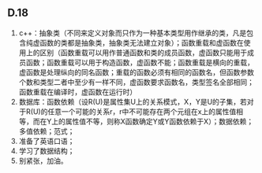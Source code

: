 ## D.18

1.	c++：抽象类（不同来定义对象而只作为一种基本类型用作继承的类，凡是包含纯虚函数的类都是抽象类，抽象类无法建立对象）；函数重载和虚函数在使用上的区别（函数重载可以用作普通函数和类的成员函数，虚函数只能用于成员函数；函数重载可以用于构造函数，虚函数不能；函数重载是横向的重载，虚函数是处理纵向的同名函数；重载的函数必须有相同的函数名，但函数参数个数和类型二者中至少有一样不同，虚函数要求函数名，类型签名全部相同；函数重载在编译时，虚函数在运行时）
2.	数据库：函数依赖（设R(U)是属性集U上的关系模式，X，Y是U的子集，若对于R(U)的任意一个可能的关系r，r中不可能存在两个元组在x上的属性值相等，而在Y上的属性值不等，则称X函数确定Y或Y函数依赖于X）；数据依赖；多值依赖；范式；
3.	准备了英语口语；
4.	学习了数据结构；
5.	别紧张，加油。

 